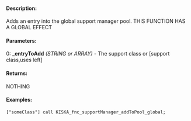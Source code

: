 #### Description:
Adds an entry into the global support manager pool. THIS FUNCTION HAS A GLOBAL EFFECT

#### Parameters:
0: **_entryToAdd** *(STRING or ARRAY)* - The support class or [support class,uses left]

#### Returns:
NOTHING

#### Examples:
```sqf
["someClass"] call KISKA_fnc_supportManager_addToPool_global;
```

